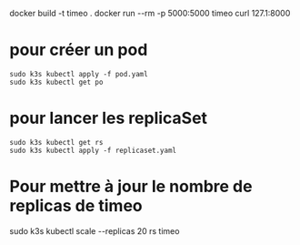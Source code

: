 docker build -t timeo .
docker run --rm -p 5000:5000 timeo
curl 127.1:8000

# pour créer un pod

```
sudo k3s kubectl apply -f pod.yaml
sudo k3s kubectl get po
```

# pour lancer les replicaSet

```
sudo k3s kubectl get rs
sudo k3s kubectl apply -f replicaset.yaml
```

# Pour mettre à jour le nombre de replicas de timeo
sudo k3s kubectl scale --replicas 20 rs timeo